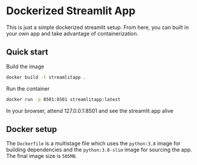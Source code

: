 # Dockerized Streamlit App

This is just a simple dockerized streamlit setup. From here, you can built in your own app and take advantage of containerization.

## Quick start

Build the image

```sh
docker build -t streamlitapp .
```

Run the container

```sh
docker run -p 8501:8501 streamlitapp:latest
```

In your browser, attend 127.0.0.1:8501 and see the streamlit app alive

## Docker setup

The `Dockerfile` is a multistage file which uses the `python:3.8` image for building dependencies and the `python:3.8-slim` image for sourcing the app. The final image size is `505MB`.
